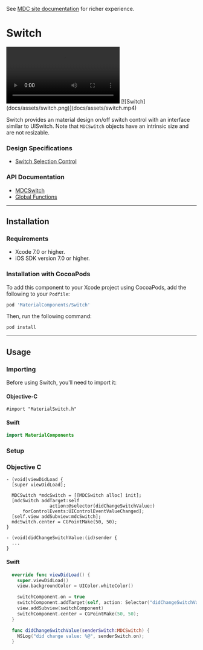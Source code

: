 <!--{% if site.link_to_site == "true" %}-->
See <a href="https://material-ext.appspot.com/mdc-ios-preview/components/Switch/">MDC site documentation</a> for richer experience.
<!--{% else %}See <a href="https://github.com/material-components/material-components-ios/tree/develop/components/Switch">GitHub</a> for README documentation.{% endif %}-->

# Switch

<div class="ios-animation right" markdown="1">
  <video src="docs/assets/switch.mp4" autoplay loop></video>
  [![Switch](docs/assets/switch.png)](docs/assets/switch.mp4)
</div>

Switch provides an material design on/off switch control with an interface similar to UISwitch. Note
that `MDCSwitch` objects have an intrinsic size and are not resizable.
<!--{: .intro }-->

### Design Specifications

<ul class="icon-list">
  <li class="icon-link"><a href="https://www.google.com/design/spec/components/selection-controls.html#selection-controls-switch">Switch Selection Control</a></li>
</ul>

### API Documentation

<ul class="icon-list">
  <li class="icon-link"><a href="https://material-ext.appspot.com/mdc-ios-preview/components/Switch/apidocs/Classes/MDCSwitch.html">MDCSwitch</a></li>
  <li class="icon-link"><a href="https://material-ext.appspot.com/mdc-ios-preview/components/Switch/apidocs/Functions.html">Global Functions</a></li>
</ul>


- - -

## Installation

### Requirements

- Xcode 7.0 or higher.
- iOS SDK version 7.0 or higher.

### Installation with CocoaPods

To add this component to your Xcode project using CocoaPods, add the following to your `Podfile`:

~~~ bash
pod 'MaterialComponents/Switch'
~~~

Then, run the following command:

~~~ bash
pod install
~~~


- - -



## Usage

### Importing

Before using Switch, you'll need to import it:

<!--<div class="material-code-render" markdown="1">-->
#### Objective-C

~~~ objc
#import "MaterialSwitch.h"
~~~

#### Swift
~~~ swift
import MaterialComponents
~~~
<!--</div>-->

### Setup

<!--<div class="material-code-render" markdown="1">-->
### Objective C

~~~ objc
- (void)viewDidLoad {
  [super viewDidLoad];

  MDCSwitch *mdcSwitch = [[MDCSwitch alloc] init];
  [mdcSwitch addTarget:self
                action:@selector(didChangeSwitchValue:)
      forControlEvents:UIControlEventValueChanged];
  [self.view addSubview:mdcSwitch];
  mdcSwitch.center = CGPointMake(50, 50);
}

- (void)didChangeSwitchValue:(id)sender {
  ...
}
~~~

#### Swift
~~~ swift
  override func viewDidLoad() {
    super.viewDidLoad()
    view.backgroundColor = UIColor.whiteColor()

    switchComponent.on = true
    switchComponent.addTarget(self, action: Selector("didChangeSwitchValue:"), forControlEvents: UIControlEvents.ValueChanged)
    view.addSubview(switchComponent)
    switchComponent.center = CGPointMake(50, 50);
  }

  func didChangeSwitchValue(senderSwitch:MDCSwitch) {
    NSLog("did change value: %@", senderSwitch.on);
  }
~~~
<!--</div>-->
